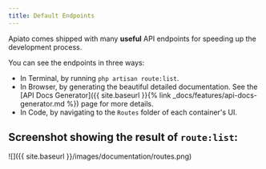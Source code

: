 ```yaml
---
title: Default Endpoints
---
```


Apiato comes shipped with many **useful** API endpoints for speeding up the development process.

You can see the endpoints in three ways:
- In Terminal, by running `php artisan route:list`.
- In Browser, by generating the beautiful detailed documentation. See the [API Docs Generator]({{ site.baseurl }}{% link _docs/features/api-docs-generator.md %}) page for more details.
- In Code, by navigating to the `Routes` folder of each container's UI.

## Screenshot showing the result of `route:list`:

![]({{ site.baseurl }}/images/documentation/routes.png)
